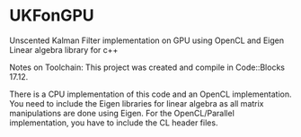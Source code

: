 # UKFonGPU
Unscented Kalman Filter implementation on GPU using OpenCL and Eigen Linear algebra library for c++

Notes on Toolchain:
This project was created and compile in Code::Blocks 17.12.

There is a CPU implementation of this code and an OpenCL implementation. You need to include the Eigen libraries for linear algebra as all matrix manipulations are done using Eigen.
For the OpenCL/Parallel implementation, you have to include the CL header files.

